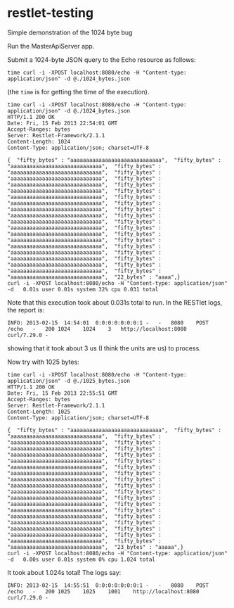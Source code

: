 restlet-testing
===============

Simple demonstration of the 1024 byte bug

Run the MasterApiServer app.

Submit a 1024-byte JSON query to the Echo resource as follows:

`time curl -i -XPOST localhost:8080/echo -H "Content-type: application/json" -d @./1024_bytes.json`

(the `time` is for getting the time of the execution).

```
time curl -i -XPOST localhost:8080/echo -H "Content-type: application/json" -d @./1024_bytes.json
HTTP/1.1 200 OK
Date: Fri, 15 Feb 2013 22:54:01 GMT
Accept-Ranges: bytes
Server: Restlet-Framework/2.1.1
Content-Length: 1024
Content-Type: application/json; charset=UTF-8

{  "fifty_bytes" : "aaaaaaaaaaaaaaaaaaaaaaaaaaaaa",  "fifty_bytes" : "aaaaaaaaaaaaaaaaaaaaaaaaaaaaa",  "fifty_bytes" : "aaaaaaaaaaaaaaaaaaaaaaaaaaaaa",  "fifty_bytes" : "aaaaaaaaaaaaaaaaaaaaaaaaaaaaa",  "fifty_bytes" : "aaaaaaaaaaaaaaaaaaaaaaaaaaaaa",  "fifty_bytes" : "aaaaaaaaaaaaaaaaaaaaaaaaaaaaa",  "fifty_bytes" : "aaaaaaaaaaaaaaaaaaaaaaaaaaaaa",  "fifty_bytes" : "aaaaaaaaaaaaaaaaaaaaaaaaaaaaa",  "fifty_bytes" : "aaaaaaaaaaaaaaaaaaaaaaaaaaaaa",  "fifty_bytes" : "aaaaaaaaaaaaaaaaaaaaaaaaaaaaa",  "fifty_bytes" : "aaaaaaaaaaaaaaaaaaaaaaaaaaaaa",  "fifty_bytes" : "aaaaaaaaaaaaaaaaaaaaaaaaaaaaa",  "fifty_bytes" : "aaaaaaaaaaaaaaaaaaaaaaaaaaaaa",  "fifty_bytes" : "aaaaaaaaaaaaaaaaaaaaaaaaaaaaa",  "fifty_bytes" : "aaaaaaaaaaaaaaaaaaaaaaaaaaaaa",  "fifty_bytes" : "aaaaaaaaaaaaaaaaaaaaaaaaaaaaa",  "fifty_bytes" : "aaaaaaaaaaaaaaaaaaaaaaaaaaaaa",  "fifty_bytes" : "aaaaaaaaaaaaaaaaaaaaaaaaaaaaa",  "fifty_bytes" : "aaaaaaaaaaaaaaaaaaaaaaaaaaaaa",  "fifty_bytes" : "aaaaaaaaaaaaaaaaaaaaaaaaaaaaa",  "22_bytes" : "aaaa",}
curl -i -XPOST localhost:8080/echo -H "Content-type: application/json" -d   0.01s user 0.01s system 32% cpu 0.031 total
```

Note that this execution took about 0.031s total to run. In the RESTlet logs, the report is:
```
INFO: 2013-02-15  14:54:01	0:0:0:0:0:0:0:1	-	-	8080	POST	/echo	-	200	1024	1024	3	http://localhost:8080	curl/7.29.0	-
```
showing that it took about 3 us (I think the units are us) to process.

Now try with 1025 bytes:

```
time curl -i -XPOST localhost:8080/echo -H "Content-type: application/json" -d @./1025_bytes.json
HTTP/1.1 200 OK
Date: Fri, 15 Feb 2013 22:55:51 GMT
Accept-Ranges: bytes
Server: Restlet-Framework/2.1.1
Content-Length: 1025
Content-Type: application/json; charset=UTF-8

{  "fifty_bytes" : "aaaaaaaaaaaaaaaaaaaaaaaaaaaaa",  "fifty_bytes" : "aaaaaaaaaaaaaaaaaaaaaaaaaaaaa",  "fifty_bytes" : "aaaaaaaaaaaaaaaaaaaaaaaaaaaaa",  "fifty_bytes" : "aaaaaaaaaaaaaaaaaaaaaaaaaaaaa",  "fifty_bytes" : "aaaaaaaaaaaaaaaaaaaaaaaaaaaaa",  "fifty_bytes" : "aaaaaaaaaaaaaaaaaaaaaaaaaaaaa",  "fifty_bytes" : "aaaaaaaaaaaaaaaaaaaaaaaaaaaaa",  "fifty_bytes" : "aaaaaaaaaaaaaaaaaaaaaaaaaaaaa",  "fifty_bytes" : "aaaaaaaaaaaaaaaaaaaaaaaaaaaaa",  "fifty_bytes" : "aaaaaaaaaaaaaaaaaaaaaaaaaaaaa",  "fifty_bytes" : "aaaaaaaaaaaaaaaaaaaaaaaaaaaaa",  "fifty_bytes" : "aaaaaaaaaaaaaaaaaaaaaaaaaaaaa",  "fifty_bytes" : "aaaaaaaaaaaaaaaaaaaaaaaaaaaaa",  "fifty_bytes" : "aaaaaaaaaaaaaaaaaaaaaaaaaaaaa",  "fifty_bytes" : "aaaaaaaaaaaaaaaaaaaaaaaaaaaaa",  "fifty_bytes" : "aaaaaaaaaaaaaaaaaaaaaaaaaaaaa",  "fifty_bytes" : "aaaaaaaaaaaaaaaaaaaaaaaaaaaaa",  "fifty_bytes" : "aaaaaaaaaaaaaaaaaaaaaaaaaaaaa",  "fifty_bytes" : "aaaaaaaaaaaaaaaaaaaaaaaaaaaaa",  "fifty_bytes" : "aaaaaaaaaaaaaaaaaaaaaaaaaaaaa",  "23_bytes" : "aaaaa",}
curl -i -XPOST localhost:8080/echo -H "Content-type: application/json" -d   0.00s user 0.01s system 0% cpu 1.024 total
```

It took about 1.024s total! The logs say:

```
INFO: 2013-02-15  14:55:51	0:0:0:0:0:0:0:1	-	-	8080	POST	/echo	-	200	1025	1025	1001	http://localhost:8080	curl/7.29.0	-
```
